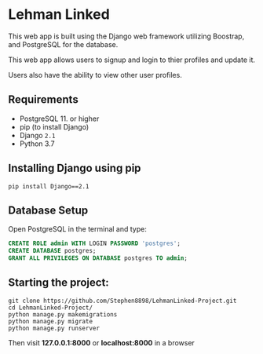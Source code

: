 # Lehman Linked

This web app is built using the Django web framework utilizing Boostrap, and PostgreSQL for the database.

This web app allows users to signup and login to thier profiles and update it.

Users also have the ability to view other user profiles.

## Requirements
* PostgreSQL 11. or higher
* pip (to install Django)
* Django `2.1`
* Python 3.7

## Installing Django using pip
```
pip install Django==2.1
```

## Database Setup
Open PostgreSQL in the terminal and type:
```sql
CREATE ROLE admin WITH LOGIN PASSWORD 'postgres';
CREATE DATABASE postgres;
GRANT ALL PRIVILEGES ON DATABASE postgres TO admin;
```

## Starting the project:
```
git clone https://github.com/Stephen8898/LehmanLinked-Project.git
cd LehmanLinked-Project/
python manage.py makemigrations
python manage.py migrate
python manage.py runserver
```
Then visit __127.0.0.1:8000__ or __localhost:8000__ in a browser